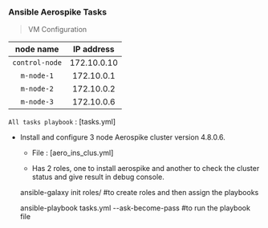 ### Ansible Aerospike Tasks

> VM  Configuration

node name | IP address
:--: | :--:
`control-node` | 172.10.0.10
`m-node-1` | 172.10.0.1
`m-node-2` | 172.10.0.2
`m-node-3` | 172.10.0.6

`All tasks playbook` : [tasks.yml]

* Install and configure 3 node Aerospike cluster version 4.8.0.6.

    * File : [aero_ins_clus.yml]

    * Has 2 roles, one to install aerospike and another to check the cluster status and give result in debug console.

    ansible-galaxy init roles/<name of role> #to create roles and then assign the playbooks

    ansible-playbook tasks.yml --ask-become-pass #to run the playbook file